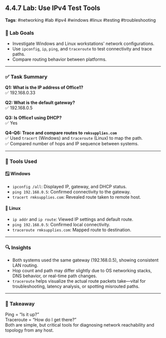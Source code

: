 ## 4.4.7 Lab: Use IPv4 Test Tools  
**Tags**: #networking #lab #ipv4 #windows #linux #testing #troubleshooting  

### 🧪 Lab Goals
- Investigate Windows and Linux workstations' network configurations.
- Use `ipconfig`, `ip`, `ping`, and `traceroute` to test connectivity and trace paths.
- Compare routing behavior between platforms.

---

### ✅ Task Summary

**Q1: What is the IP address of Office1?**  
✅ 192.168.0.33  

**Q2: What is the default gateway?**  
✅ 192.168.0.5  

**Q3: Is Office1 using DHCP?**  
✅ Yes  

**Q4–Q6: Trace and compare routes to `rmksupplies.com`**  
✅ Used `tracert` (Windows) and `traceroute` (Linux) to map the path.  
✅ Compared number of hops and IP sequence between systems.  

---

### 🧰 Tools Used

#### 🪟 Windows
- `ipconfig /all`: Displayed IP, gateway, and DHCP status.
- `ping 192.168.0.5`: Confirmed connectivity to the gateway.
- `tracert rmksupplies.com`: Revealed route taken to remote host.

#### 🐧 Linux
- `ip addr` and `ip route`: Viewed IP settings and default route.
- `ping 192.168.0.5`: Confirmed local connectivity.
- `traceroute rmksupplies.com`: Mapped route to destination.

---

### 🔍 Insights
- Both systems used the same gateway (192.168.0.5), showing consistent LAN routing.
- Hop count and path may differ slightly due to OS networking stacks, DNS behavior, or real-time path changes.
- `traceroute` helps visualize the actual route packets take—vital for troubleshooting, latency analysis, or spotting misrouted paths.

---

### 📌 Takeaway
Ping = “Is it up?”  
Traceroute = “How do I get there?”  
Both are simple, but critical tools for diagnosing network reachability and topology from any host.

